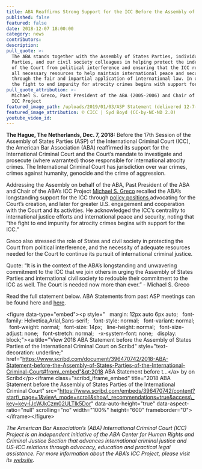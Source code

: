 ```yaml
---
title: ABA Reaffirms Strong Support for the ICC Before the Assembly of States Parties
published: false
featured: false
date: 2018-12-07 18:00:00
category: news
contributors:
description:
pull_quote: >-
  The ABA stands together with the Assembly of States Parties, individual States
  Parties, and our civil society colleagues in helping protect the independence
  of the Court from political interference and ensuring that the ICC receives
  all necessary resources to help maintain international peace and security
  through the fair and impartial application of international law. In our view,
  the fight to end impunity for atrocity crimes begins with support for the ICC.
pull_quote_attribution: >-
  Michael S. Greco, Past President of the ABA (2005-2006) and Chair of the ABA’s
  ICC Project
featured_image_path: /uploads/2019/01/03/ASP Statement (delivered 12-7-18 by Michael Greco).jpg
featured_image_attribution: © CICC | Syd Boyd (CC-by-NC-ND 2.0)
youtube_video_id:
---
```


**The Hague, The Netherlands, Dec. 7, 2018:** Before the 17th Session of the Assembly of States Parties (ASP) of the International Criminal Court (ICC), the American Bar Association (ABA) reaffirmed its support for the International Criminal Court and the Court’s mandate to investigate and prosecute (where warranted) those responsible for international atrocity crimes. The International Criminal Court has jurisdiction over war crimes, crimes against humanity, genocide and the crime of aggression.

Addressing the Assembly on behalf of the ABA, Past President of the ABA and Chair of the ABA’s ICC Project [Michael S. Greco](https://www.aba-icc.org/board-of-advisors/michael-s-greco/) recalled the ABA’s longstanding support for the ICC through [policy positions ](https://www.aba-icc.org/the-aba-icc-project/aba-policy-on-the-icc/)advocating for the Court’s creation, and later for greater U.S. engagement and cooperation with the Court and its activities. He acknowledged the ICC’s centrality to international justice efforts and international peace and security, noting that “the fight to end impunity for atrocity crimes begins with support for the ICC.”

Greco also stressed the role of States and civil society in protecting the Court from political interference, and the necessity of adequate resources needed for the Court to continue its pursuit of international criminal justice.

Quote: “It is in the context of the ABA’s longstanding and unwavering commitment to the ICC that we join others in urging the Assembly of States Parties and international civil society to redouble their commitment to the ICC as well. The Court is needed now more than ever.” - Michael S. Greco

Read the full statement below. ABA Statements from past ASP meetings can be found here and [here](https://www.international-criminal-justice-today.org/news/aba-stresses-the-importance-of-judicial-independence-and-empowerment-before-the-icc-assembly-of-states-parties/).

&lt;figure data-type="embed"&gt;&lt;p style=" &nbsp; margin: 12px auto 6px auto; &nbsp; font-family: Helvetica,Arial,Sans-serif; &nbsp; font-style: normal; &nbsp; font-variant: normal; &nbsp; font-weight: normal; &nbsp; font-size: 14px; &nbsp; line-height: normal; &nbsp; font-size-adjust: none; &nbsp; font-stretch: normal; &nbsp; -x-system-font: none; &nbsp; display: block;"&gt;&lt;a title="View 2018 ABA Statement before the Assembly of States Parties of the International Criminal Court on Scribd" style="text-decoration: underline;" href="https://www.scribd.com/document/396470742/2018-ABA-Statement-before-the-Assembly-of-States-Parties-of-the-International-Criminal-Court#from\_embed"&gt;2018 ABA Statement before t…&lt;/a&gt; by on Scribd&lt;/p&gt;&lt;iframe class="scribd\_iframe\_embed" title="2018 ABA Statement before the Assembly of States Parties of the International Criminal Court" src="https://www.scribd.com/embeds/396470742/content?start\_page=1&view\_mode=scroll&show\_recommendations=true&access\_key=key-lJcWJkCzm02ULTIk5Dor" data-auto-height="true" data-aspect-ratio="null" scrolling="no" width="100%" height="600" frameborder="0"&gt;&lt;/iframe&gt;&lt;/figure&gt;

*The American Bar Association’s (ABA) International Criminal Court (ICC) Project is an independent initiative of the ABA Center for Human Rights and Criminal Justice Section that advances international criminal justice and US-ICC relations through advocacy, education and practical legal assistance. For more information about the ABA’s ICC Project, please visit its [website](www.aba-icc.org).*